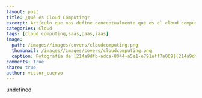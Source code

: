 ```yaml
---
layout: post
title: ¿Qué es Cloud Computing?
excerpt: Artículo que nos define conceptualmente qué es el cloud computing y cuales son sus modelos de servicio: IaaS, PaaS y SaaS.
categories: Cloud
tags: [cloud computing,saas,paas,iaas]
image:
  path: /images//images/covers/cloudcomputing.png
  thumbnail: /images//images/covers/cloudcomputing.png
  caption: Fotografía de [214a9dfb-adca-8044-a5e1-e791eff7a069](214a9dfb-adca-8044-a5e1-e791eff7a069)
comments: true
share: true
author: victor_cuervo
---
```

undefined